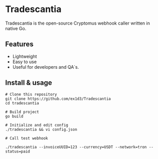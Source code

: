 # Tradescantia
Tradescantia is the open-source Cryptomus webhook caller written in native Go.

## Features

- Lightweight
- Easy to use
- Useful for developers and QA`s.

## Install & usage

```
# Clone this repository
git clone https://github.com/ex1d3/Tradescantia
cd tradescantia

# Build project
go build

# Initialize and edit config
./tradescantia && vi config.json

# Call test webhook

./tradescantia --invoiceUUID=123 --currency=USDT --network=tron --status=paid
```
